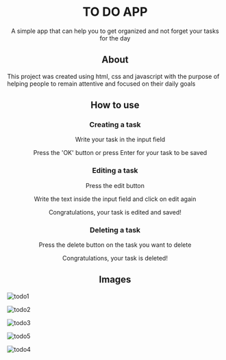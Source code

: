 <h1 align="center">TO DO APP</h1>

<p align="center">A simple app that can help you to get organized and not forget your tasks for the day</p>

<h2 align="center">About</h2>

<p>This project was created using html, css and javascript with the purpose of helping 
people to remain attentive and focused on their daily goals</p>

<h2 align="center">How to use</h2>

<h3 align="center">Creating a task</h3>
<ol>
<p align="center">Write your task in the input field</p>

<p align="center">Press the 'OK' button or press Enter for your task to be saved</p>
</ol>
<h3 align="center">Editing a task</h3>

<p align="center">Press the edit button</p>
<p align="center">Write the text inside the input field and click on edit again</p>
<p align="center">Congratulations, your task is edited and saved!</p>

<h3 align="center">Deleting a task</h3>

<p align="center">Press the delete button on the task you want to delete</p>
<p align="center">Congratulations, your task is deleted!</p>

<h2 align="center">Images</h2>

![todo1](https://user-images.githubusercontent.com/68081476/172030076-b0079148-19c8-4f2c-ba1f-73fd9a7a2484.png)

![todo2](https://user-images.githubusercontent.com/68081476/172030082-09681c7e-c397-43b9-9b3b-d8264896db27.png)

![todo3](https://user-images.githubusercontent.com/68081476/172030209-41027025-abc9-4bae-9f25-4a9f53532d4d.png)

![todo5](https://user-images.githubusercontent.com/68081476/172030224-ca9e86e1-f053-4fee-a40b-17e49ab7622d.png)

![todo4](https://user-images.githubusercontent.com/68081476/172030211-db6c6c62-502a-4814-b933-fc0d025f14b6.png)
